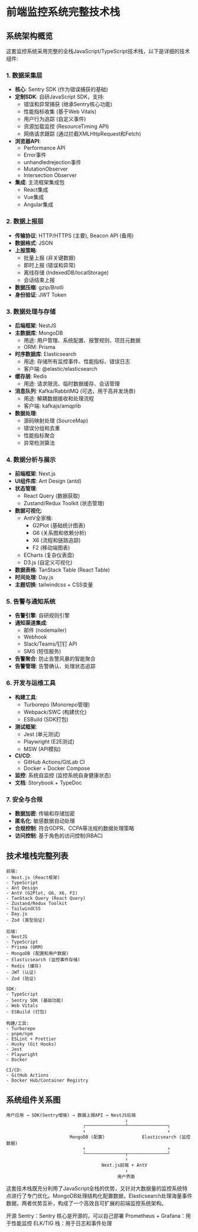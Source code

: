 # 前端监控系统完整技术栈

## 系统架构概览

这套监控系统采用完整的全栈JavaScript/TypeScript技术栈，以下是详细的技术组件:

### 1. 数据采集层

- **核心**: Sentry SDK (作为错误捕获的基础)
- **定制SDK**: 自研JavaScript SDK，支持:
  - 错误和异常捕获 (继承Sentry核心功能)
  - 性能指标收集 (基于Web Vitals)
  - 用户行为追踪 (自定义事件)
  - 资源加载监控 (ResourceTiming API)
  - 网络请求跟踪 (通过拦截XMLHttpRequest和Fetch)
- **浏览器API**:
  - Performance API
  - Error事件
  - unhandledrejection事件
  - MutationObserver
  - Intersection Observer
- **集成**: 主流框架集成包
  - React集成
  - Vue集成
  - Angular集成

### 2. 数据上报层

- **传输协议**: HTTP/HTTPS (主要), Beacon API (备用)
- **数据格式**: JSON
- **上报策略**:
  - 批量上报 (非关键数据)
  - 即时上报 (错误和异常)
  - 离线存储 (IndexedDB/localStorage)
  - 会话结束上报
- **数据压缩**: gzip/Brotli
- **身份验证**: JWT Token

### 3. 数据处理与存储

- **后端框架**: NestJS
- **主数据库**: MongoDB
  - 用途: 用户管理、系统配置、报警规则、项目元数据
  - ORM: Prisma
- **时序数据库**: Elasticsearch
  - 用途: 存储所有监控事件、性能指标、错误日志
  - 客户端: @elastic/elasticsearch
- **缓存层**: Redis
  - 用途: 请求限流、临时数据缓存、会话管理
- **消息队列**: Kafka/RabbitMQ (可选，用于高并发场景)
  - 用途: 解耦数据接收和处理流程
  - 客户端: kafkajs/amqplib
- **数据处理**:
  - 源码映射处理 (SourceMap)
  - 错误分组和去重
  - 性能指标聚合
  - 异常检测算法

### 4. 数据分析与展示

- **前端框架**: Next.js
- **UI组件库**: Ant Design (antd)
- **状态管理**:
  - React Query (数据获取)
  - Zustand/Redux Toolkit (状态管理)
- **数据可视化**:
  - AntV全家桶:
    - G2Plot (基础统计图表)
    - G6 (关系图和依赖分析)
    - X6 (流程和链路追踪)
    - F2 (移动端图表)
  - ECharts (复杂仪表盘)
  - D3.js (自定义可视化)
- **数据表格**: TanStack Table (React Table)
- **时间处理**: Day.js
- **主题切换**: tailwindcss + CSS变量

### 5. 告警与通知系统

- **告警引擎**: 自研规则引擎
- **通知渠道集成**:
  - 邮件 (nodemailer)
  - Webhook
  - Slack/Teams/钉钉 API
  - SMS (短信服务)
- **告警聚合**: 防止告警风暴的智能聚合
- **告警管理**: 告警确认、处理状态追踪

### 6. 开发与运维工具

- **构建工具**:
  - Turborepo (Monorepo管理)
  - Webpack/SWC (构建优化)
  - ESBuild (SDK打包)
- **测试框架**:
  - Jest (单元测试)
  - Playwright (E2E测试)
  - MSW (API模拟)
- **CI/CD**:
  - GitHub Actions/GitLab CI
  - Docker + Docker Compose
- **监控**: 系统自监控 (监控系统自身健康状态)
- **文档**: Storybook + TypeDoc

### 7. 安全与合规

- **数据加密**: 传输和存储加密
- **匿名化**: 敏感数据自动处理
- **合规控制**: 符合GDPR、CCPA等法规的数据处理策略
- **访问控制**: 基于角色的访问控制(RBAC)

## 技术堆栈完整列表

```
前端:
- Next.js (React框架)
- TypeScript
- Ant Design
- AntV (G2Plot, G6, X6, F2)
- TanStack Query (React Query)
- Zustand/Redux Toolkit
- TailwindCSS
- Day.js
- Zod (类型验证)

后端:
- NestJS
- TypeScript
- Prisma (ORM)
- MongoDB (配置和用户数据)
- Elasticsearch (监控事件存储)
- Redis (缓存)
- JWT (认证)
- Zod (验证)

SDK:
- TypeScript
- Sentry SDK (基础功能)
- Web Vitals
- ESBuild (打包)

构建/工具:
- Turborepo
- pnpm/npm
- ESLint + Prettier
- Husky (Git Hooks)
- Jest
- Playwright
- Docker

CI/CD:
- GitHub Actions
- Docker Hub/Container Registry
```

## 系统组件关系图

```
用户应用 → SDK(Sentry增强) → 数据上报API → NestJS后端
                                             ↓
                             ┌───────────────┴───────────────┐
                             ↓                               ↓
                        MongoDB (配置)              Elasticsearch (监控数据)
                             ↑                               ↑ 
                             └───────────────┬───────────────┘
                                             ↓
                                    Next.js前端 + AntV
                                             ↓
                                          用户界面
```

这套技术栈既充分利用了JavaScript全栈的优势，又针对大数据量的监控系统特点进行了专门优化。MongoDB处理结构化配置数据，Elasticsearch处理海量事件数据，两者优势互补，构成了一个高效且可扩展的前端监控系统架构。



开源 Sentry：Sentry 核心是开源的，可以自己部署
Prometheus + Grafana：用于性能监控
ELK/TIG 栈：用于日志和事件处理